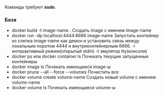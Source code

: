 Команды требуют **sudo**.
### База
- docker build -t image-name .
Создать image с именем image-name
- docker run -dp localhost:4444:6666 image-name
Запустить контейнер из слепка image-name как 
демон и установить связь между локальным поротом 4444 и 
внутриконтейнерным 6666.
-i интерактивный режим(открытый stdin)
-t эмулятор tty(консоли)
- docker ps или docker container ls
Почекать текущие запущенные контейнеры
- docker image ls
Почекать имеющиеся image-ы
- docker prune --all --force --volumes 
Почистить все
- docker volume create volume-name
Создать новый volume с именем volume-name
- docker volume ls
Почекать имеющиеся volume-ы